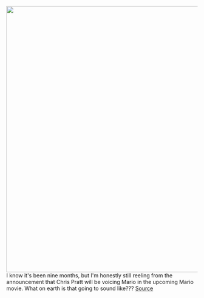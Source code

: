 <img src='https://cdn.vox-cdn.com/thumbor/q30YUcQ8pp5huG2zuPGNJ1rL4X0=/0x0:2733x1600/1200x800/filters:focal(1149x582:1585x1018)/cdn.vox-cdn.com/uploads/chorus_image/image/71010095/Screen_Shot_2021_09_23_at_4.14.59_PM.0.png' width='700px' /><br/>
I know it's been nine months, but I'm honestly still reeling from the announcement that Chris Pratt will be voicing Mario in the upcoming Mario movie. What on earth is that going to sound like???
<a href='https://www.theverge.com/2022/6/23/23180812/chris-pratt-mario-movie-voice'> Source <a/>
